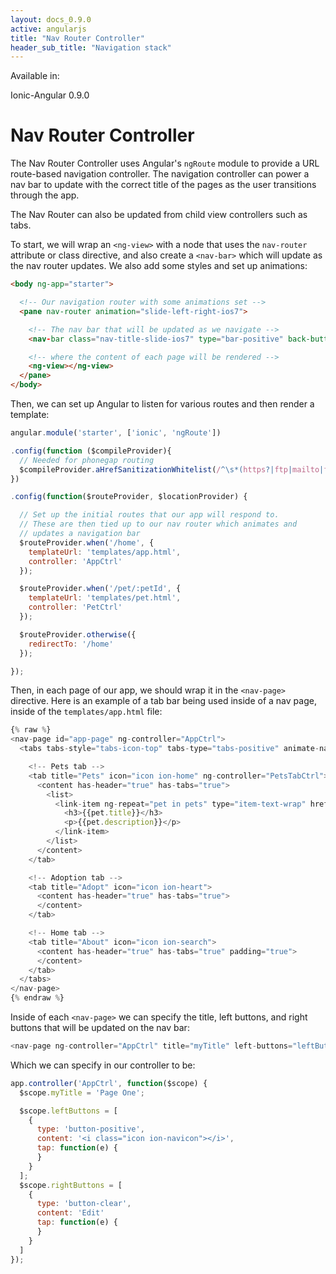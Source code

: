 ```yaml
---
layout: docs_0.9.0
active: angularjs
title: "Nav Router Controller"
header_sub_title: "Navigation stack"
---
```


Available in:
<div class="label label-danger">Ionic-Angular 0.9.0</div>

Nav Router Controller
===

The Nav Router Controller uses Angular's `ngRoute` module to provide a URL route-based navigation controller. The navigation controller can power a nav bar to update with the correct title of the pages as the user transitions through the app.

The Nav Router can also be updated from child view controllers such as tabs.

To start, we will wrap an `<ng-view>` with a node that uses the `nav-router` attribute or class directive, and also create a `<nav-bar>` which will update as the nav router updates. We also add some styles and set up animations:

```html
<body ng-app="starter">

  <!-- Our navigation router with some animations set -->
  <pane nav-router animation="slide-left-right-ios7">

    <!-- The nav bar that will be updated as we navigate -->
    <nav-bar class="nav-title-slide-ios7" type="bar-positive" back-button-type="button-icon" back-button-icon="icon ion-arrow-left-c"></nav-bar>

    <!-- where the content of each page will be rendered -->
    <ng-view></ng-view>
  </pane>
</body>
```

Then, we can set up Angular to listen for various routes and then render a template:

```javascript
angular.module('starter', ['ionic', 'ngRoute'])

.config(function ($compileProvider){
  // Needed for phonegap routing
  $compileProvider.aHrefSanitizationWhitelist(/^\s*(https?|ftp|mailto|file|tel):/);
})

.config(function($routeProvider, $locationProvider) {

  // Set up the initial routes that our app will respond to.
  // These are then tied up to our nav router which animates and
  // updates a navigation bar
  $routeProvider.when('/home', {
    templateUrl: 'templates/app.html',
    controller: 'AppCtrl'
  });

  $routeProvider.when('/pet/:petId', {
    templateUrl: 'templates/pet.html',
    controller: 'PetCtrl'
  });

  $routeProvider.otherwise({
    redirectTo: '/home'
  });

});
```

Then, in each page of our app, we should wrap it in the `<nav-page>` directive. Here is an example
of a tab bar being used inside of a nav page, inside of the `templates/app.html` file:

```javascript
{% raw %}
<nav-page id="app-page" ng-controller="AppCtrl">
  <tabs tabs-style="tabs-icon-top" tabs-type="tabs-positive" animate-nav="false">

    <!-- Pets tab -->
    <tab title="Pets" icon="icon ion-home" ng-controller="PetsTabCtrl">
      <content has-header="true" has-tabs="true">
        <list>
          <link-item ng-repeat="pet in pets" type="item-text-wrap" href="#/pet/{{pet.id}}">
            <h3>{{pet.title}}</h3>
            <p>{{pet.description}}</p>
          </link-item>
        </list>
      </content>
    </tab>

    <!-- Adoption tab -->
    <tab title="Adopt" icon="icon ion-heart">
      <content has-header="true" has-tabs="true">
      </content>
    </tab>

    <!-- Home tab -->
    <tab title="About" icon="icon ion-search">
      <content has-header="true" has-tabs="true" padding="true">
      </content>
    </tab>
  </tabs>
</nav-page>
{% endraw %}
```

Inside of each `<nav-page>` we can specify the title, left buttons, and right buttons that will be updated on the nav bar:

```javascript
<nav-page ng-controller="AppCtrl" title="myTitle" left-buttons="leftButtons" right-buttons="rightButtons">
```

Which we can specify in our controller to be:

```javascript
app.controller('AppCtrl', function($scope) {
  $scope.myTitle = 'Page One';

  $scope.leftButtons = [
    { 
      type: 'button-positive',
      content: '<i class="icon ion-navicon"></i>',
      tap: function(e) {
      }
    }
  ];
  $scope.rightButtons = [
    { 
      type: 'button-clear',
      content: 'Edit'
      tap: function(e) {
      }
    }
  ]
});
```

